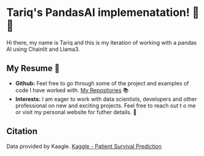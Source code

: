 # Tariq's PandasAI implemenatation! 🚀🤖

Hi there, my name is Tariq and this is my iteration of working with a pandas AI using Chainlit and Llama3.

## My Resume 🔗

- **Github:** Feel free to go through some of the project and examples of code I have worked with. [My Repositories](https://github.com/subzero11) 📚
- **Interests:** I am eager to work with data scientists, developers and other professional on new and exciting projects.  Feel free to reach out t o me or visit my personal website for futher details.  💬

## Citation

Data provided by Kaagle.
[Kaggle - Patient Survival Prediction](https://www.kaggle.com/datasets/mitishaagarwal/patient)
